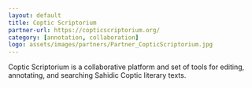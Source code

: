 ```yaml
---
layout: default
title: Coptic Scriptorium
partner-url: https://copticscriptorium.org/
category: [annotation, collaboration]
logo: assets/images/partners/Partner_CopticScriptorium.jpg
---
```

Coptic Scriptorium is a collaborative platform and set of tools for editing, annotating, and searching Sahidic Coptic literary texts. 
